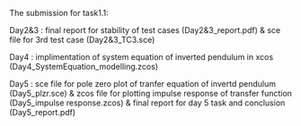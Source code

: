 The submission for task1.1:

Day2&3 : final report for stability of test cases (Day2&3_report.pdf)   &    sce file for 3rd test case (Day2&3_TC3.sce)
         
Day4   : implimentation of system equation of inverted pendulum in xcos (Day4_SystemEquation_modelling.zcos)

Day5   : sce file for pole zero plot of tranfer equation of invertd pendulum (Day5_plzr.sce)  &  zcos file for plotting impulse response of transfer function (Day5_impulse response.zcos)   &   final report for day 5 task and conclusion (Day5_report.pdf)
